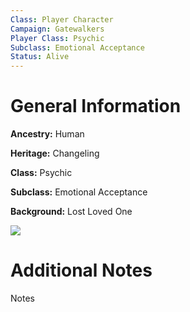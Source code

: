 ```yaml
---
Class: Player Character
Campaign: Gatewalkers
Player Class: Psychic
Subclass: Emotional Acceptance
Status: Alive
---
```

# General Information
**Ancestry:** Human

**Heritage:** Changeling

**Class:** Psychic

**Subclass:** Emotional Acceptance

**Background:** Lost Loved One

![](gw_hiera-reference.webp)
# Additional Notes
Notes